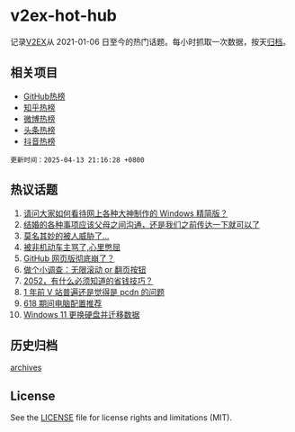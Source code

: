 # v2ex-hot-hub

 记录[V2EX](https://www.v2ex.com/)从 2021-01-06 日至今的热门话题。每小时抓取一次数据，按天[归档](archives)。
 
 ## 相关项目

- [GitHub热榜](https://github.com/it985/github-hot-hub)
- [知乎热榜](https://github.com/it985/zhihu-hot-hub)
- [微博热榜](https://github.com/it985/weibo-hot-hub)
- [头条热榜](https://github.com/it985/toutiao-hot-hub)
- [抖音热榜](https://github.com/it985/douyin-hot-hub)


 `更新时间：2025-04-13 21:16:28 +0800`

## 热议话题

1. [请问大家如何看待网上各种大神制作的 Windows 精简版？](https://www.v2ex.com/t/1125017)
1. [结婚的各种事项应该父母之间沟通，还是我们之前传达一下就可以了](https://www.v2ex.com/t/1125040)
1. [莫名其妙的被人威胁了...](https://www.v2ex.com/t/1125087)
1. [被非机动车主骂了,心里憋屈](https://www.v2ex.com/t/1125073)
1. [GitHub 网页版彻底崩了？](https://www.v2ex.com/t/1125080)
1. [做个小调查：无限滚动 or 翻页按钮](https://www.v2ex.com/t/1125134)
1. [2052，有什么必须知道的省钱技巧？](https://www.v2ex.com/t/1125058)
1. [1 年前 V 站普遍还是觉得是 pcdn 的问题](https://www.v2ex.com/t/1125044)
1. [618 期间电脑配置推荐](https://www.v2ex.com/t/1125012)
1. [Windows 11 更换硬盘并迁移数据](https://www.v2ex.com/t/1125090)

## 历史归档

[archives](archives)

## License

See the [LICENSE](LICENSE) file for license rights and limitations (MIT).
